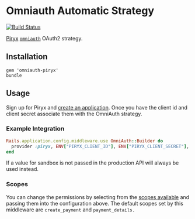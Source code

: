 # Omniauth Automatic Strategy

[![Build Status](https://travis-ci.org/SparkartGroupInc/omniauth-google-oauth2.png)](https://travis-ci.org/SparkartGroupInc/omniauth-google-oauth2)

[Piryx](http://www.piryx.com) [`omniauth`](http://rubygems.org/gems/omniauth) OAuth2 strategy.

## Installation

```
gem 'omniauth-piryx'
bundle
```

## Usage

Sign up for Piryx and [create an application](http://www.piryx.com/developers/). Once you have the client id and client secret associate them with the OmniAuth strategy.


### Example Integration

```ruby
Rails.application.config.middleware.use OmniAuth::Builder do
  provider :piryx, ENV["PIRYX_CLIENT_ID"], ENV["PIRYX_CLIENT_SECRET"], scope: "never_expire,create_payment,payment_details,payment_summary", sandbox: !Rails.env.production?
end
```

If a value for sandbox is not passed in the production API will always be used instead.

### Scopes

You can change the permissions by selecting from the [scopes available](http://dev.piryx.com/docs/oauth.html) and passing them into the configuration above. The default scopes set by this middleware are `create_payment` and `payment_details.`